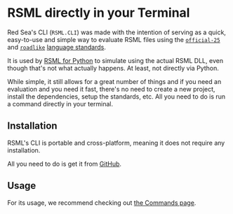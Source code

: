 # RSML directly in your Terminal
Red Sea's CLI (`RSML.CLI`) was made with the intention of serving as a quick, easy-to-use and simple way to evaluate RSML files using the [`official-25`](../language/standards/official-25.md) and [`roadlike`](../language/standards/roadlike.md) [language standards](../language/standards/index.md).

It is used by [RSML for Python](../api/python/index.md) to simulate using the actual RSML DLL, even though that's not what actually happens. At least, not directly via Python.

While simple, it still allows for a great number of things and if you need an evaluation and you need it fast, there's no need to create a new project, install the dependencies, setup the standards, etc. All you need to do is run a command directly in your terminal.

## Installation
RSML's CLI is portable and cross-platform, meaning it does not require any installation.

All you need to do is get it from [GitHub](https://github.com/OceanApocalypseStudios/RedSeaMarkupLanguage/releases/v1.0.5/).

## Usage
For its usage, we recommend checking out [the Commands page](commands.md).
